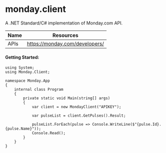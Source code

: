 ﻿# monday.client
A .NET Standard/C# implementation of Monday.com API.

| Name | Resources |
| ------ | ------ |
| APIs | https://monday.com/developers/ |

#### Getting Started:
```
using System;
using Monday.Client;

namespace Monday.App
{
    internal class Program
    {
        private static void Main(string[] args)
        {
            var client = new MondayClient("APIKEY");

            var pulseList = client.GetPulses().Result;

            pulseList.ForEach(pulse => Console.WriteLine($"{pulse.Id}. {pulse.Name}"));
            Console.Read();
        }
    }
}
```
